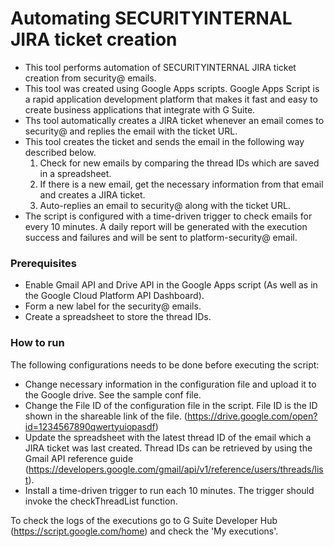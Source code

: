 # Automating SECURITYINTERNAL JIRA ticket creation

 - This tool performs automation of SECURITYINTERNAL JIRA ticket creation from security@ emails. 
  - This tool was created using Google Apps scripts. Google Apps Script is a rapid application development platform that makes it fast and easy to create business applications that integrate with G Suite. 
  - Ths tool automatically creates a JIRA ticket whenever an email comes to security@ and replies the email with the ticket URL. 
  - This tool creates the ticket and sends the email in the following way described below.  
    1. Check for new emails by comparing the thread IDs which are saved in a spreadsheet.
    2. If there is a new email, get the necessary information from that email and creates a JIRA ticket.
    3. Auto-replies an email to security@ along with the ticket URL.
   - The script is configured with a time-driven trigger to check emails for every 10 minutes. A daily report will be generated with the execution success and failures and will be sent to platform-security@ email.

### Prerequisites

  - Enable Gmail API and Drive API in the Google Apps script (As well as in the  Google Cloud Platform API Dashboard).
  - Form a new label for the security@ emails.
  - Create a spreadsheet to store the thread IDs.
  
### How to run

The following configurations needs to be done before executing the script:

  - Change necessary information in the configuration file and upload it to the Google drive. See the sample conf file.
  - Change the File ID of the configuration file in the script. File ID is the ID shown in the shareable link of the file. (https://drive.google.com/open?id=1234567890qwertyuiopasdf)
  - Update the spreadsheet with the latest thread ID of the email which a JIRA ticket was last created. Thread IDs can be retrieved by using the Gmail API reference guide (https://developers.google.com/gmail/api/v1/reference/users/threads/list).
  - Install a time-driven trigger to run each 10 minutes. The trigger should invoke the checkThreadList function.

To check the logs of the executions go to G Suite Developer Hub (https://script.google.com/home) and check the 'My executions'.
